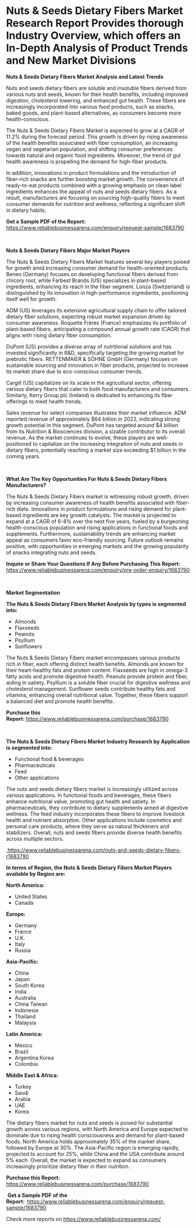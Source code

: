 <p><h1>Nuts & Seeds Dietary Fibers Market Research Report Provides thorough Industry Overview, which offers an In-Depth Analysis of Product Trends and New Market Divisions</h1></p><p><strong>Nuts & Seeds Dietary Fibers Market Analysis and Latest Trends</strong></p>
<p><p>Nuts and seeds dietary fibers are soluble and insoluble fibers derived from various nuts and seeds, known for their health benefits, including improved digestion, cholesterol lowering, and enhanced gut health. These fibers are increasingly incorporated into various food products, such as snacks, baked goods, and plant-based alternatives, as consumers become more health-conscious.</p><p>The Nuts & Seeds Dietary Fibers Market is expected to grow at a CAGR of 11.2% during the forecast period. This growth is driven by rising awareness of the health benefits associated with fiber consumption, an increasing vegan and vegetarian population, and shifting consumer preferences towards natural and organic food ingredients. Moreover, the trend of gut health awareness is propelling the demand for high-fiber products.</p><p>In addition, innovations in product formulations and the introduction of fiber-rich snacks are further boosting market growth. The convenience of ready-to-eat products combined with a growing emphasis on clean label ingredients enhances the appeal of nuts and seeds dietary fibers. As a result, manufacturers are focusing on sourcing high-quality fibers to meet consumer demands for nutrition and wellness, reflecting a significant shift in dietary habits.</p></p>
<p><strong>Get a Sample PDF of the Report:&nbsp;</strong> <a href="https://www.reliablebusinessarena.com/enquiry/request-sample/1683790?utm_campaign=2531&utm_medium=2&utm_source=Github&utm_content=ia&utm_term=26032025&utm_id=nuts-seeds-dietary-fibers">https://www.reliablebusinessarena.com/enquiry/request-sample/1683790</a></p>
<p>&nbsp;</p>
<p><strong>Nuts & Seeds Dietary Fibers Major Market Players</strong></p>
<p><p>The Nuts & Seeds Dietary Fibers Market features several key players poised for growth amid increasing consumer demand for health-oriented products. Beneo (Germany) focuses on developing functional fibers derived from chicory root, while Farbest Brands (US) specializes in plant-based ingredients, enhancing its reach in the fiber segment. Lonza (Switzerland) is distinguished by its innovation in high-performance ingredients, positioning itself well for growth.</p><p>ADM (US) leverages its extensive agricultural supply chain to offer tailored dietary fiber solutions, expecting robust market expansion driven by consumer awareness. Roquette Frères (France) emphasizes its portfolio of plant-based fibers, anticipating a compound annual growth rate (CAGR) that aligns with rising dietary fiber consumption.</p><p>DuPont (US) provides a diverse array of nutritional solutions and has invested significantly in R&D, specifically targeting the growing market for prebiotic fibers. RETTENMAIER & SÖHNE GmbH (Germany) focuses on sustainable sourcing and innovation in fiber products, projected to increase its market share due to eco-conscious consumer trends.</p><p>Cargill (US) capitalizes on its scale in the agricultural sector, offering various dietary fibers that cater to both food manufacturers and consumers. Similarly, Kerry Group plc (Ireland) is dedicated to enhancing its fiber offerings to meet health trends.</p><p>Sales revenue for select companies illustrates their market influence: ADM reported revenue of approximately $64 billion in 2022, indicating strong growth potential in this segment. DuPont has targeted around $4 billion from its Nutrition & Biosciences division, a sizable contributor to its overall revenue. As the market continues to evolve, these players are well-positioned to capitalize on the increasing integration of nuts and seeds in dietary fibers, potentially reaching a market size exceeding $1 billion in the coming years.</p></p>
<p>&nbsp;</p>
<p><strong>What Are The Key Opportunities For Nuts & Seeds Dietary Fibers Manufacturers?</strong></p>
<p><p>The Nuts & Seeds Dietary Fibers market is witnessing robust growth, driven by increasing consumer awareness of health benefits associated with fiber-rich diets. Innovations in product formulations and rising demand for plant-based ingredients are key growth catalysts. The market is projected to expand at a CAGR of 6-8% over the next five years, fueled by a burgeoning health-conscious population and rising applications in functional foods and supplements. Furthermore, sustainability trends are enhancing market appeal as consumers favor eco-friendly sourcing. Future outlook remains positive, with opportunities in emerging markets and the growing popularity of snacks integrating nuts and seeds.</p></p>
<p><strong>Inquire or Share Your Questions If Any Before Purchasing This Report:</strong> <a href="https://www.reliablebusinessarena.com/enquiry/pre-order-enquiry/1683790?utm_campaign=2531&utm_medium=2&utm_source=Github&utm_content=ia&utm_term=26032025&utm_id=nuts-seeds-dietary-fibers">https://www.reliablebusinessarena.com/enquiry/pre-order-enquiry/1683790</a></p>
<p>&nbsp;</p>
<p><strong>Market Segmentation</strong></p>
<p><strong>The Nuts & Seeds Dietary Fibers Market Analysis by types is segmented into:</strong></p>
<p><ul><li>Almonds</li><li>Flaxseeds</li><li>Peanuts</li><li>Psyllium</li><li>Sunflowers</li></ul></p>
<p><p>The Nuts & Seeds Dietary Fibers market encompasses various products rich in fiber, each offering distinct health benefits. Almonds are known for their heart-healthy fats and protein content. Flaxseeds are high in omega-3 fatty acids and promote digestive health. Peanuts provide protein and fiber, aiding in satiety. Psyllium is a soluble fiber crucial for digestive wellness and cholesterol management. Sunflower seeds contribute healthy fats and vitamins, enhancing overall nutritional value. Together, these fibers support a balanced diet and promote health benefits.</p></p>
<p><strong>Purchase this Report:&nbsp;</strong><a href="https://www.reliablebusinessarena.com/purchase/1683790?utm_campaign=2531&utm_medium=2&utm_source=Github&utm_content=ia&utm_term=26032025&utm_id=nuts-seeds-dietary-fibers">https://www.reliablebusinessarena.com/purchase/1683790</a></p>
<p>&nbsp;</p>
<p><strong>The Nuts & Seeds Dietary Fibers Market Industry Research by Application is segmented into:</strong></p>
<p><ul><li>Functional food & beverages</li><li>Pharmaceuticals</li><li>Feed</li><li>Other applications</li></ul></p>
<p><p>The nuts and seeds dietary fibers market is increasingly utilized across various applications. In functional foods and beverages, these fibers enhance nutritional value, promoting gut health and satiety. In pharmaceuticals, they contribute to dietary supplements aimed at digestive wellness. The feed industry incorporates these fibers to improve livestock health and nutrient absorption. Other applications include cosmetics and personal care products, where they serve as natural thickeners and stabilizers. Overall, nuts and seeds fibers provide diverse health benefits across multiple sectors.</p></p>
<p><a href="https://www.reliablebusinessarena.com/nuts-and-seeds-dietary-fibers-r1683790?utm_campaign=2531&utm_medium=2&utm_source=Github&utm_content=ia&utm_term=26032025&utm_id=nuts-seeds-dietary-fibers">&nbsp;https://www.reliablebusinessarena.com/nuts-and-seeds-dietary-fibers-r1683790</a></p>
<p><strong>In terms of Region, the Nuts & Seeds Dietary Fibers Market Players available by Region are:</strong></p>
<p>
    <p> <strong> North America: </strong>
        <ul>
            <li>United States</li>
            <li>Canada</li>
        </ul>
        </p> 
    <p> <strong> Europe: </strong>
        <ul>
            <li>Germany</li>
            <li>France</li>
            <li>U.K.</li>
            <li>Italy</li>
            <li>Russia</li>
        </ul>
        </p> 
    <p> <strong> Asia-Pacific: </strong>
        <ul>
            <li>China</li>
            <li>Japan</li>
            <li>South Korea</li>
            <li>India</li>
            <li>Australia</li>
            <li>China Taiwan</li>
            <li>Indonesia</li>
            <li>Thailand</li>
            <li>Malaysia</li>
        </ul>
        </p> 
    <p> <strong> Latin America: </strong>
        <ul>
            <li>Mexico</li>
            <li>Brazil</li>
            <li>Argentina Korea</li>
            <li>Colombia</li>
        </ul>
        </p> 
    <p> <strong> Middle East & Africa: </strong>
        <ul>
            <li>Turkey</li>
            <li>Saudi</li>
            <li>Arabia</li>
            <li>UAE</li>
            <li>Korea</li>
        </ul>
    </p>
    </p>
<p><p>The dietary fibers market for nuts and seeds is poised for substantial growth across various regions, with North America and Europe expected to dominate due to rising health consciousness and demand for plant-based foods. North America holds approximately 35% of the market share, followed by Europe at 30%. The Asia-Pacific region is emerging rapidly, projected to account for 25%, while China and the USA contribute around 5% each. Overall, the market is expected to expand as consumers increasingly prioritize dietary fiber in their nutrition.</p></p>
<p><strong>Purchase this Report: </strong><a href="https://www.reliablebusinessarena.com/purchase/1683790?utm_campaign=2531&utm_medium=2&utm_source=Github&utm_content=ia&utm_term=26032025&utm_id=nuts-seeds-dietary-fibers">https://www.reliablebusinessarena.com/purchase/1683790</a></p>
<p>&nbsp;<strong>Get a Sample PDF of the Report:&nbsp;&nbsp;</strong><a href="https://www.reliablebusinessarena.com/enquiry/request-sample/1683790?utm_campaign=2531&utm_medium=2&utm_source=Github&utm_content=ia&utm_term=26032025&utm_id=nuts-seeds-dietary-fibers">https://www.reliablebusinessarena.com/enquiry/request-sample/1683790</a></p>
<p><strong></strong></p>
<p>Check more reports on <a href="https://www.reliablebusinessarena.com/?utm_campaign=2531&utm_medium=2&utm_source=Github&utm_content=ia&utm_term=26032025&utm_id=nuts-seeds-dietary-fibers">https://www.reliablebusinessarena.com/</a></p>